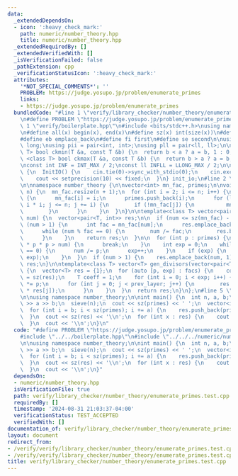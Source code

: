 ```yaml
---
data:
  _extendedDependsOn:
  - icon: ':heavy_check_mark:'
    path: numeric/number_theory.hpp
    title: numeric/number_theory.hpp
  _extendedRequiredBy: []
  _extendedVerifiedWith: []
  _isVerificationFailed: false
  _pathExtension: cpp
  _verificationStatusIcon: ':heavy_check_mark:'
  attributes:
    '*NOT_SPECIAL_COMMENTS*': ''
    PROBLEM: https://judge.yosupo.jp/problem/enumerate_primes
    links:
    - https://judge.yosupo.jp/problem/enumerate_primes
  bundledCode: "#line 1 \"verify/library_checker/number_theory/enumerate_primes.test.cpp\"\
    \n#define PROBLEM \"https://judge.yosupo.jp/problem/enumerate_primes\"\n\n#line\
    \ 1 \"verify/boilerplate.hpp\"\n#include <bits/stdc++.h>\nusing namespace std;\n\
    \n#define all(x) begin(x), end(x)\n#define sz(x) int(size(x))\n#define pb push_back\n\
    #define eb emplace_back\n#define fi first\n#define se second\n\nusing ll = long\
    \ long;\nusing pii = pair<int, int>;\nusing pll = pair<ll, ll>;\n\ntemplate <class\
    \ T> bool ckmin(T &a, const T &b) {\n  return b < a ? a = b, 1 : 0;\n}\n\ntemplate\
    \ <class T> bool ckmax(T &a, const T &b) {\n  return b > a ? a = b, 1 : 0;\n}\n\
    \nconst int INF = INT_MAX / 2;\nconst ll INFLL = LLONG_MAX / 2;\n\nstruct InitIO\
    \ {\n  InitIO() {\n    cin.tie(0)->sync_with_stdio(0);\n    cin.exceptions(cin.failbit);\n\
    \    cout << setprecision(10) << fixed;\n  }\n} init_io;\n#line 2 \"numeric/number_theory.hpp\"\
    \n\nnamespace number_theory {\n\nvector<int> mn_fac, primes;\n\nvoid sieve(int\
    \ n) {\n  mn_fac.resize(n + 1);\n  for (int i = 2; i <= n; i++) {\n    if (!mn_fac[i])\
    \ {\n      mn_fac[i] = i;\n      primes.push_back(i);\n      for (ll j = 1ll *\
    \ i * i; j <= n; j += i) {\n        if (!mn_fac[j]) {\n          mn_fac[j] = i;\n\
    \        }\n      }\n    }\n  }\n}\n\ntemplate<class T> vector<pair<T, int>> factor(T\
    \ num) {\n  vector<pair<T, int>> res;\n\n  if (num <= sz(mn_fac) - 1) {\n    while\
    \ (num > 1) {\n      int fac = mn_fac[num];\n      res.emplace_back(fac, 0);\n\
    \      while (num % fac == 0) {\n        num /= fac;\n        res.back().second++;\n\
    \      }\n    }\n    return res;\n  }\n\n  for (int p : primes) {\n    if (1ll\
    \ * p * p > num) {\n      break;\n    }\n    int exp = 0;\n    while (num % p\
    \ == 0) {\n      num /= p;\n      exp++;\n    }\n    if (exp) {\n      res.emplace_back(p,\
    \ exp);\n    }\n  }\n  if (num > 1) {\n    res.emplace_back(num, 1);\n  }\n  return\
    \ res;\n}\n\ntemplate<class T> vector<T> gen_divisors(vector<pair<T, int>> facs)\
    \ {\n  vector<T> res = {1};\n  for (auto [p, exp] : facs) {\n    const int prev_layer\
    \ = sz(res);\n    T coeff = 1;\n    for (int i = 0; i < exp; i++) {\n      coeff\
    \ *= p;\n      for (int j = 0; j < prev_layer; j++) {\n        res.push_back(coeff\
    \ * res[j]);\n      }\n    }\n  }\n  return res;\n}\n};\n#line 5 \"verify/library_checker/number_theory/enumerate_primes.test.cpp\"\
    \n\nusing namespace number_theory;\n\nint main() {\n  int n, a, b;\n  cin >> n\
    \ >> a >> b;\n  sieve(n);\n  cout << sz(primes) << ' ';\n  vector<int> res;\n\
    \  for (int i = b; i < sz(primes); i += a) {\n    res.push_back(primes[i]);\n\
    \  }\n  cout << sz(res) << '\\n';\n  for (int x : res) {\n    cout << x << ' ';\n\
    \  }\n  cout << '\\n';\n}\n"
  code: "#define PROBLEM \"https://judge.yosupo.jp/problem/enumerate_primes\"\n\n\
    #include \"../../boilerplate.hpp\"\n#include \"../../../numeric/number_theory.hpp\"\
    \n\nusing namespace number_theory;\n\nint main() {\n  int n, a, b;\n  cin >> n\
    \ >> a >> b;\n  sieve(n);\n  cout << sz(primes) << ' ';\n  vector<int> res;\n\
    \  for (int i = b; i < sz(primes); i += a) {\n    res.push_back(primes[i]);\n\
    \  }\n  cout << sz(res) << '\\n';\n  for (int x : res) {\n    cout << x << ' ';\n\
    \  }\n  cout << '\\n';\n}"
  dependsOn:
  - numeric/number_theory.hpp
  isVerificationFile: true
  path: verify/library_checker/number_theory/enumerate_primes.test.cpp
  requiredBy: []
  timestamp: '2024-08-31 21:03:37-04:00'
  verificationStatus: TEST_ACCEPTED
  verifiedWith: []
documentation_of: verify/library_checker/number_theory/enumerate_primes.test.cpp
layout: document
redirect_from:
- /verify/verify/library_checker/number_theory/enumerate_primes.test.cpp
- /verify/verify/library_checker/number_theory/enumerate_primes.test.cpp.html
title: verify/library_checker/number_theory/enumerate_primes.test.cpp
---
```

